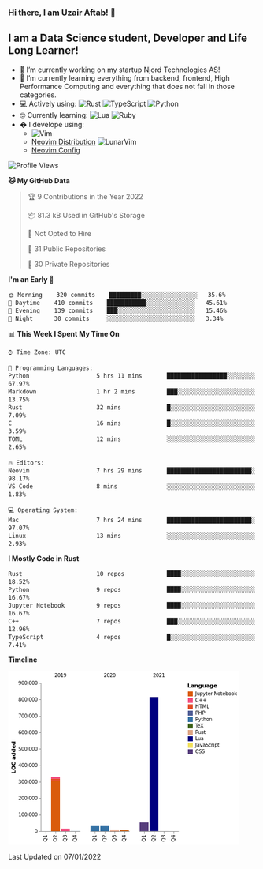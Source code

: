### Hi there, I am Uzair Aftab! 👋

## I am a Data Science student, Developer and Life Long Learner!
- 🔭 I’m currently working on my startup Njord Technologies AS!
- 🌱 I’m currently learning everything from backend, frontend, High Performance Computing and everything that does not fall in those categories.
- 💻 Actively using: <img alt="Rust" src="https://img.shields.io/badge/rust-%23000000.svg?style=for-the-badge&logo=rust&logoColor=white"/> <img alt="TypeScript" src="https://img.shields.io/badge/typescript-%23007ACC.svg?style=for-the-badge&logo=typescript&logoColor=white"/> <img alt="Python" src="https://img.shields.io/badge/python-%2314354C.svg?style=for-the-badge&logo=python&logoColor=white"/>
- 🤓 Currently learning: <img alt="Lua" src="https://img.shields.io/badge/lua-%232C2D72.svg?style=for-the-badge&logo=lua&logoColor=white"/>  <img alt="Ruby" src="https://img.shields.io/badge/ruby-%232C2D72.svg?style=for-the-badge&logo=ruby&logoColor=white"/>  
- � I develope using: 
  -  <img alt="Vim" src="https://img.shields.io/badge/VIM-%2311AB00.svg?style=for-the-badge&logo=vim&logoColor=white"/>
  -  [Neovim Distribution](https://github.com/LunarVim/LunarVim) <img alt="LunarVim" src="https://www.lunarvim.org/assets/lunarvim_logo.png" width="5%"/>
  -  [Neovim Config](https://github.com/Uzaaft/lvim_abz)
  
<!--START_SECTION:waka-->
![Profile Views](http://img.shields.io/badge/Profile%20Views-1-blue)

**🐱 My GitHub Data** 

> 🏆 9 Contributions in the Year 2022
 > 
> 📦 81.3 kB Used in GitHub's Storage 
 > 
> 🚫 Not Opted to Hire
 > 
> 📜 31 Public Repositories 
 > 
> 🔑 30 Private Repositories  
 > 
**I'm an Early 🐤** 

```text
🌞 Morning    320 commits    █████████░░░░░░░░░░░░░░░░   35.6% 
🌆 Daytime    410 commits    ███████████░░░░░░░░░░░░░░   45.61% 
🌃 Evening    139 commits    ███░░░░░░░░░░░░░░░░░░░░░░   15.46% 
🌙 Night      30 commits     ░░░░░░░░░░░░░░░░░░░░░░░░░   3.34%

```


📊 **This Week I Spent My Time On** 

```text
⌚︎ Time Zone: UTC

💬 Programming Languages: 
Python                   5 hrs 11 mins       █████████████████░░░░░░░░   67.97% 
Markdown                 1 hr 2 mins         ███░░░░░░░░░░░░░░░░░░░░░░   13.75% 
Rust                     32 mins             █░░░░░░░░░░░░░░░░░░░░░░░░   7.09% 
C                        16 mins             █░░░░░░░░░░░░░░░░░░░░░░░░   3.59% 
TOML                     12 mins             ░░░░░░░░░░░░░░░░░░░░░░░░░   2.65%

🔥 Editors: 
Neovim                   7 hrs 29 mins       ████████████████████████░   98.17% 
VS Code                  8 mins              ░░░░░░░░░░░░░░░░░░░░░░░░░   1.83%

💻 Operating System: 
Mac                      7 hrs 24 mins       ████████████████████████░   97.07% 
Linux                    13 mins             ░░░░░░░░░░░░░░░░░░░░░░░░░   2.93%

```

**I Mostly Code in Rust** 

```text
Rust                     10 repos            ████░░░░░░░░░░░░░░░░░░░░░   18.52% 
Python                   9 repos             ████░░░░░░░░░░░░░░░░░░░░░   16.67% 
Jupyter Notebook         9 repos             ████░░░░░░░░░░░░░░░░░░░░░   16.67% 
C++                      7 repos             ███░░░░░░░░░░░░░░░░░░░░░░   12.96% 
TypeScript               4 repos             █░░░░░░░░░░░░░░░░░░░░░░░░   7.41%

```


**Timeline**

![Chart not found](https://raw.githubusercontent.com/Uzaaft/Uzaaft/master/charts/bar_graph.png) 


 Last Updated on 07/01/2022
<!--END_SECTION:waka-->

